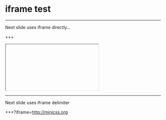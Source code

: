 # iframe test

---

Next slide uses iframe directly...

+++

<iframe data-src="http://minicss.org/"></iframe>

---

Next slide uses iframe delimiter

+++?iframe=http://minicss.org

